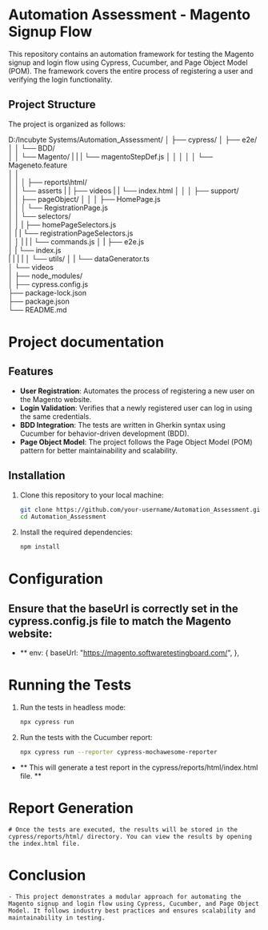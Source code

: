 # Automation Assessment - Magento Signup Flow

This repository contains an automation framework for testing the Magento signup and login flow using Cypress, Cucumber, and Page Object Model (POM). The framework covers the entire process of registering a user and verifying the login functionality.

## Project Structure

The project is organized as follows:

D:/Incubyte Systems/Automation_Assessment/
│
├── cypress/
│   ├── e2e/
│   │   └── BDD/                        
│   │      	└── Magento/
|	 |		|	└── magentoStepDef.js
│   │   	│
│   │   	└── Mageneto.feature                    
│   │      
│   │
│   ├── reports\html/                               
│   │   └── asserts
|	 |	├── videos
|	 |	└── index.html
│   │
│   ├── support/                           
│   │   ├── pageObject/
│   │   │   ├── HomePage.js                    
│   │   │   └── RegistrationPage.js            
│   │   └── selectors/                   
│   │   |    ├── homePageSelectors.js                   
│	 |	  |    └── registrationPageSelectors.js              
│   │	  |
|	 |	  └── commands.js
│   |         ├── e2e.js                   
│   |         └── index.js       
|	 |
|	 |
│   └── utils/
│   |   └── dataGenerator.ts                   
│   └── videos                               
│
├── node_modules/                              
│
├── cypress.config.js                                
├── package-lock.json                               
├── package.json                                                        
└── README.md 

# Project documentation
## Features

- **User Registration**: Automates the process of registering a new user on the Magento website.
- **Login Validation**: Verifies that a newly registered user can log in using the same credentials.
- **BDD Integration**: The tests are written in Gherkin syntax using Cucumber for behavior-driven development (BDD).
- **Page Object Model**: The project follows the Page Object Model (POM) pattern for better maintainability and scalability.

## Installation

1. Clone this repository to your local machine:

   ```bash
   git clone https://github.com/your-username/Automation_Assessment.git
   cd Automation_Assessment

2. Install the required dependencies:

    ```bash
    npm install

# Configuration
## Ensure that the baseUrl is correctly set in the cypress.config.js file to match the Magento website:

- ** env: {
    baseUrl: "https://magento.softwaretestingboard.com/",
    },
    
# Running the Tests

1. Run the tests in headless mode:

    ```bash
    npx cypress run

2. Run the tests with the Cucumber report:

    ```bash
    npx cypress run --reporter cypress-mochawesome-reporter

- ** This will generate a test report in the cypress/reports/html/index.html file. **

# Report Generation

    # Once the tests are executed, the results will be stored in the cypress/reports/html/ directory. You can view the results by opening the index.html file.

# Conclusion

    - This project demonstrates a modular approach for automating the Magento signup and login flow using Cypress, Cucumber, and Page Object Model. It follows industry best practices and ensures scalability and maintainability in testing.
